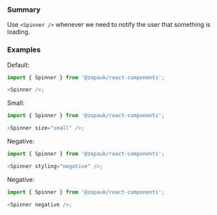 ### Summary

Use `<Spinner />` whenever we need to notify the user that something is loading.

### Examples

Default:

```ts
import { Spinner } from '@zopauk/react-components';

<Spinner />;
```

Small:

```ts
import { Spinner } from '@zopauk/react-components';

<Spinner size="small" />;
```

Negative:

```ts { "props": { "style": { "backgroundColor": "black", "border": "none" } } }
import { Spinner } from '@zopauk/react-components';

<Spinner styling="negative" />;
```

Negative:

```ts { "props": { "style": { "backgroundColor": "black", "border": "none" } } }
import { Spinner } from '@zopauk/react-components';

<Spinner negative />;
```
